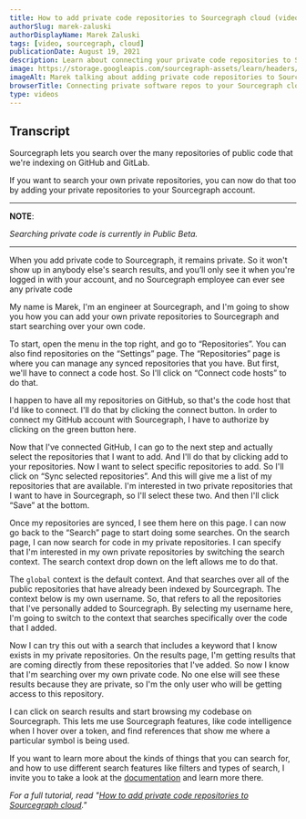```yaml
---
title: How to add private code repositories to Sourcegraph cloud (video)
authorSlug: marek-zaluski
authorDisplayName: Marek Zaluski
tags: [video, sourcegraph, cloud]
publicationDate: August 19, 2021
description: Learn about connecting your private code repositories to Sourcegraph cloud and searching your own code.
image: https://storage.googleapis.com/sourcegraph-assets/learn/headers/how-to-add-private-code-to-sourcegraph-thumbnail.jpg
imageAlt: Marek talking about adding private code repositories to Sourcegraph cloud.
browserTitle: Connecting private software repos to your Sourcegraph cloud account
type: videos
---
```


<EmbeddedYoutubeVideo id="f4jEXHn3T74" />

## Transcript

Sourcegraph lets you search over the many repositories of public code that we're indexing on GitHub and GitLab.

If you want to search your own private repositories, you can now do that too by adding your private repositories to your Sourcegraph account.

---

**NOTE**:

_Searching private code is currently in Public Beta._

---

When you add private code to Sourcegraph, it remains private. So it won't show up in anybody else's search results, and you’ll only see it when you're logged in with your account, and no Sourcegraph employee can ever see any private code

My name is Marek, I'm an engineer at Sourcegraph, and I'm going to show you how you can add your own private repositories to Sourcegraph and start searching over your own code.

To start, open the menu in the top right, and go to “Repositories”. You can also find repositories on the “Settings” page. The “Repositories” page is where you can manage any synced repositories that you have. But first, we'll have to connect a code host. So I'll click on “Connect code hosts” to do that.

I happen to have all my repositories on GitHub, so that's the code host that I'd like to connect. I'll do that by clicking the connect button. In order to connect my GitHub account with Sourcegraph, I have to authorize by clicking on the green button here.

Now that I've connected GitHub, I can go to the next step and actually select the repositories that I want to add. And I'll do that by clicking add to your repositories. Now I want to select specific repositories to add. So I'll click on “Sync selected repositories”. And this will give me a list of my repositories that are available. I'm interested in two private repositories that I want to have in Sourcegraph, so I'll select these two. And then I'll click “Save” at the bottom.

Once my repositories are synced, I see them here on this page. I can now go back to the “Search” page to start doing some searches. On the search page, I can now search for code in my private repositories. I can specify that I'm interested in my own private repositories by switching the search context. The search context drop down on the left allows me to do that.

The `global` context is the default context. And that searches over all of the public repositories that have already been indexed by Sourcegraph. The context below is my own username. So, that refers to all the repositories that I've personally added to Sourcegraph. By selecting my username here, I'm going to switch to the context that searches specifically over the code that I added.

Now I can try this out with a search that includes a keyword that I know exists in my private repositories. On the results page, I'm getting results that are coming directly from these repositories that I've added. So now I know that I'm searching over my own private code. No one else will see these results because they are private, so I'm the only user who will be getting access to this repository.

I can click on search results and start browsing my codebase on Sourcegraph. This lets me use Sourcegraph features, like code intelligence when I hover over a token, and find references that show me where a particular symbol is being used.

If you want to learn more about the kinds of things that you can search for, and how to use different search features like filters and types of search, I invite you to take a look at the [documentation](https://docs.sourcegraph.com/) and learn more there.

_For a full tutorial, read "[How to add private code repositories to Sourcegraph cloud](/how-to-add-private-code-repositories-to-sourcegraph)."_